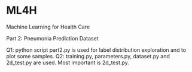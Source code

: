 # ML4H
Machine Learning for Health Care

Part 2: Pneumonia Prediction Dataset

Q1: python script part2.py is used for label distribution exploration and to plot some samples. 
Q2: training.py, parameters.py, dataset.py and 2d_test.py are used. Most important is 2d_test.py. 